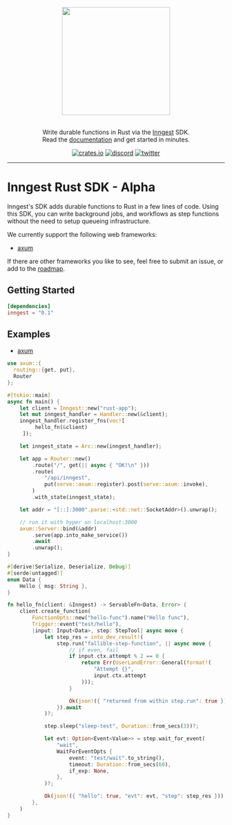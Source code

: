 <div align="center">
  <a href="https://www.inngest.com">
    <img src="https://user-images.githubusercontent.com/306177/191580717-1f563f4c-31e3-4aa0-848c-5ddc97808a9a.png" width="250" />
  </a>
  <br/>
  <br/>
  <p>
    Write durable functions in Rust via the <a href="https://www.inngest.com">Inngest</a> SDK.<br />
    Read the <a href="https://www.inngest.com/docs?ref=github-inngest-rust-readme">documentation</a> and get started in minutes.
  </p>
  <p>

[![crates.io](https://img.shields.io/crates/v/inngest)](https://crates.io/crates/inngest)
[![discord](https://img.shields.io/discord/842170679536517141?label=discord)](https://www.inngest.com/discord)
[![twitter](https://img.shields.io/twitter/follow/inngest?style=social)](https://twitter.com/inngest)

  </p>
</div>
<hr />

# Inngest Rust SDK - Alpha

Inngest's SDK adds durable functions to Rust in a few lines of code. Using this SDK, you can write background jobs, and workflows
as step functions without the need to setup queueing infrastructure.

We currently support the following web frameworks:

- [axum](https://github.com/tokio-rs/axum)

If there are other frameworks you like to see, feel free to submit an issue, or add to the [roadmap](https://roadmap.inngest.com/roadmap).

## Getting Started

``` toml
[dependencies]
inngest = "0.1"
```

## Examples

- [axum](./inngest/examples/axum/main.rs)

```rs
use axum::{
  routing::{get, put},
  Router
};

#[tokio::main]
async fn main() {
    let client = Inngest::new("rust-app");
    let mut inngest_handler = Handler::new(&client);
    inngest_handler.register_fns(vec![
         hello_fn(&client)
     ]);

    let inngest_state = Arc::new(inngest_handler);

    let app = Router::new()
        .route("/", get(|| async { "OK!\n" }))
        .route(
            "/api/inngest",
            put(serve::axum::register).post(serve::axum::invoke),
        )
        .with_state(inngest_state);

    let addr = "[::]:3000".parse::<std::net::SocketAddr>().unwrap();

    // run it with hyper on localhost:3000
    axum::Server::bind(&addr)
        .serve(app.into_make_service())
        .await
        .unwrap();
}

#[derive(Serialize, Deserialize, Debug)]
#[serde(untagged)]
enum Data {
    Hello { msg: String },
}

fn hello_fn(client: &Inngest) -> ServableFn<Data, Error> {
    client.create_function(
        FunctionOpts::new("hello-func").name("Hello func"),
        Trigger::event("test/hello"),
        |input: Input<Data>, step: StepTool| async move {
            let step_res = into_dev_result!(
                step.run("fallible-step-function", || async move {
                    // if even, fail
                    if input.ctx.attempt % 2 == 0 {
                        return Err(UserLandError::General(format!(
                            "Attempt {}",
                            input.ctx.attempt
                        )));
                    }

                    Ok(json!({ "returned from within step.run": true }))
                }).await
            )?;

            step.sleep("sleep-test", Duration::from_secs(3))?;

            let evt: Option<Event<Value>> = step.wait_for_event(
                "wait",
                WaitForEventOpts {
                    event: "test/wait".to_string(),
                    timeout: Duration::from_secs(60),
                    if_exp: None,
                },
            )?;

            Ok(json!({ "hello": true, "evt": evt, "step": step_res }))
        },
    )
}
```
